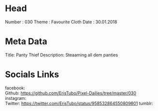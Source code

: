 # Head
Number :        030
Theme :         Favourite Cloth
Date :          30.01.2018

# Meta Data
Title:          Panty Thief
Description:    Steaaming all dem panties

# Socials Links
facebook:   
Github:         https://github.com/ErisTubo/Pixel-Dailies/tree/master/030
instagram:  
Twitter:        https://twitter.com/ErisTubo/status/958532864550809601
tumblr:     

